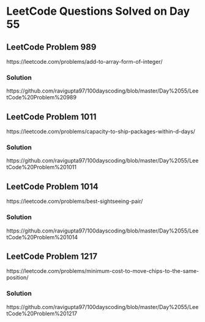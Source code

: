 # LeetCode Questions Solved on Day 55

<h2>LeetCode Problem 989</h2> https://leetcode.com/problems/add-to-array-form-of-integer/
<h3>Solution</h3>  https://github.com/ravigupta97/100dayscoding/blob/master/Day%2055/LeetCode%20Problem%20989

<h2>LeetCode Problem 1011</h2>  https://leetcode.com/problems/capacity-to-ship-packages-within-d-days/
<h3>Solution</h3>  https://github.com/ravigupta97/100dayscoding/blob/master/Day%2055/LeetCode%20Problem%201011

<h2>LeetCode Problem 1014</h2>  https://leetcode.com/problems/best-sightseeing-pair/
<h3>Solution</h3>  https://github.com/ravigupta97/100dayscoding/blob/master/Day%2055/LeetCode%20Problem%201014

<h2>LeetCode Problem 1217</h2>  https://leetcode.com/problems/minimum-cost-to-move-chips-to-the-same-position/
<h3>Solution</h3>  https://github.com/ravigupta97/100dayscoding/blob/master/Day%2055/LeetCode%20Problem%201217
